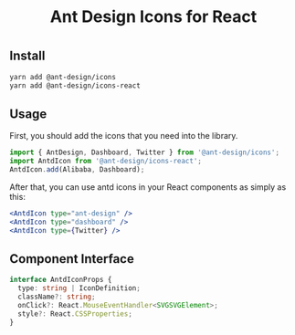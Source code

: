 <h1 align="center">
Ant Design Icons for React
<h1>

## Install

```bash
yarn add @ant-design/icons
yarn add @ant-design/icons-react
```

## Usage

First, you should add the icons that you need into the library.

```ts
import { AntDesign, Dashboard, Twitter } from '@ant-design/icons';
import AntdIcon from '@ant-design/icons-react';
AntdIcon.add(Alibaba, Dashboard);
```

After that, you can use antd icons in your React components as simply as this:

```jsx
<AntdIcon type="ant-design" />
<AntdIcon type="dashboard" />
<AntdIcon type={Twitter} />
```

## Component Interface

```ts
interface AntdIconProps {
  type: string | IconDefinition;
  className?: string;
  onClick?: React.MouseEventHandler<SVGSVGElement>;
  style?: React.CSSProperties;
}
```
